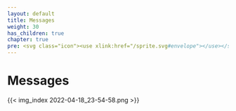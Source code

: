```yaml
---
layout: default
title: Messages
weight: 30
has_children: true
chapter: true
pre: <svg class="icon"><use xlink:href="/sprite.svg#envelope"></use></svg>
---
```


# Messages

{{< img_index 2022-04-18_23-54-58.png >}}



